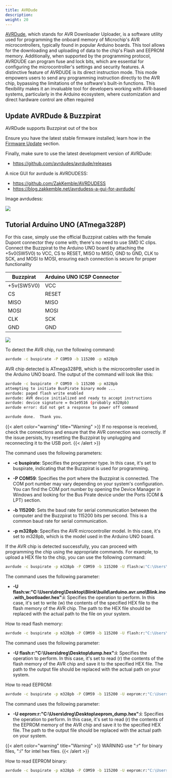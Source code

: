 ```yaml
---
title: AVRDude
description: 
weight: 20
---
```



[AVRDude](https://github.com/avrdudes/avrdude/), which stands for AVR Downloader Uploader, is a software utility used for programming the onboard memory of Microchip's AVR microcontrollers, typically found in popular Arduino boards. This tool allows for the downloading and uploading of data to the chip's Flash and EEPROM memory. Additionally, when supported by the programming protocol, AVRDUDE can program fuse and lock bits, which are essential for configuring the microcontroller's settings and security features. A distinctive feature of AVRDUDE is its direct instruction mode. This mode empowers users to send any programming instruction directly to the AVR chip, bypassing the limitations of the software's built-in functions. This flexibility makes it an invaluable tool for developers working with AVR-based systems, particularly in the Arduino ecosystem, where customization and direct hardware control are often required

## Update AVRDude & Buzzpirat

AVRDude supports Buzzpirat out of the box

Ensure you have the latest stable firmware installed; learn how in the [Firmware Update](/docs/firmware-update) section. 

Finally, make sure to use the latest development version of AVRDude:

- https://github.com/avrdudes/avrdude/releases

A nice GUI for avrdude is AVRDUDESS:

- https://github.com/ZakKemble/AVRDUDESS
- https://blog.zakkemble.net/avrdudess-a-gui-for-avrdude/

Image avrdudess:

![](/otherimgs/avrdudess.png)

## Tutorial Arduino UNO (ATmega328P)

For this case, simply use the official Buzzpirat cables with the female Dupont connector they come with; there's no need to use SMD IC clips. Connect the Buzzpirat to the Arduino UNO board by attaching the +5v0(SW5V0) to VCC, CS to RESET, MISO to MISO, GND to GND, CLK to SCK, and MOSI to MOSI, ensuring each connection is secure for proper functionality

| Buzzpirat | Arduino UNO ICSP Connector |
| --- | --- |
| +5v(SW5V0) | VCC |
| CS | RESET |
| MISO | MISO |
| MOSI | MOSI |
| CLK | SCK |
| GND | GND |

![](/conn/arduinoicspbuzz.png)

To detect the AVR chip, run the following command:

```bash
avrdude -c buspirate -P COM59 -b 115200 -p m328pb
```

AVR chip detected is ATmega328PB, which is the microcontroller used in the Arduino UNO board. The output of the command will look like this:

```bash
avrdude -c buspirate -P COM59 -b 115200 -p m328pb
attempting to initiate BusPirate binary mode ...
avrdude: paged flash write enabled
avrdude: AVR device initialized and ready to accept instructions
avrdude: device signature = 0x1e9516 (probably m328pb)
avrdude error: did not get a response to power off command

avrdude done.  Thank you.
```

{{< alert color="warning" title="Warning" >}}
If no response is received, check the connections and ensure that the AVR connection was correctly. If the issue persists, try resetting the Buzzpirat by unplugging and reconnecting it to the USB port.
{{< /alert >}}


The command uses the following parameters:

* **-c buspirate**: Specifies the programmer type. In this case, it's set to buspirate, indicating that the Buzzpirat is used for programming.

* **-P COM59**: Specifies the port where the Buzzpirat is connected. The COM port number may vary depending on your system's configuration. You can find the COM port number by opening the Device Manager in Windows and looking for the Bus Pirate device under the Ports (COM & LPT) section.

* **-b 115200**: Sets the baud rate for serial communication between the computer and the Buzzpirat to 115200 bits per second. This is a common baud rate for serial communication.

* **-p m328pb**: Specifies the AVR microcontroller model. In this case, it's set to m328pb, which is the model used in the Arduino UNO board.

If the AVR chip is detected successfully, you can proceed with programming the chip using the appropriate commands. For example, to upload a HEX file to the chip, you can use the following command:

```bash
avrdude -c buspirate -p m328pb -P COM59 -b 115200 -U flash:w:"C:\Users\dreg\Desktop\Blink\build\arduino.avr.uno\Blink.ino.with_bootloader.hex":i
```

The command uses the following parameter:

* **-U flash:w:"C:\Users\dreg\Desktop\Blink\build\arduino.avr.uno\Blink.ino.with_bootloader.hex":i**: Specifies the operation to perform. In this case, it's set to write (w) the contents of the specified HEX file to the flash memory of the AVR chip. The path to the HEX file should be replaced with the actual path to the file on your system.

How to read flash memory:

```bash
avrdude -c buspirate -p m328pb -P COM59 -b 115200 -U flash:r:"C:\Users\dreg\Desktop\dump.hex":i
```

The command uses the following parameter:

* **-U flash:r:"C:\Users\dreg\Desktop\dump.hex":i**: Specifies the operation to perform. In this case, it's set to read (r) the contents of the flash memory of the AVR chip and save it to the specified HEX file. The path to the output file should be replaced with the actual path on your system.

How to read EEPROM:

```bash
avrdude -c buspirate -p m328pb -P COM59 -b 115200 -U eeprom:r:"C:\Users\dreg\Desktop\eeprom_dump.hex":i
```

The command uses the following parameter:

* **-U eeprom:r:"C:\Users\dreg\Desktop\eeprom_dump.hex":i**: Specifies the operation to perform. In this case, it's set to read (r) the contents of the EEPROM memory of the AVR chip and save it to the specified HEX file. The path to the output file should be replaced with the actual path on your system.

{{< alert color="warning" title="Warning" >}}
WARNING use ":r" for binary files, ":i" for intel hex files.
{{< /alert >}}


How to read EEPROM binary:
```bash
avrdude -c buspirate -p m328pb -P COM59 -b 115200 -U eeprom:r:"C:\Users\dreg\Desktop\eeprom_dump.bin":r
```







